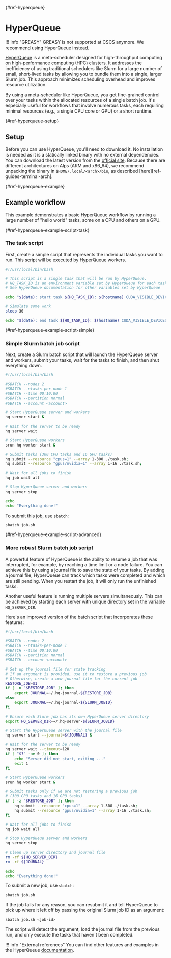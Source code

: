 [](){#ref-hyperqueue}
# HyperQueue
!!! info "GREASY"
    GREASY is not supported at CSCS anymore.
    We recommend using HyperQueue instead.

[HyperQueue](https://it4innovations.github.io/hyperqueue/stable/) is a meta-scheduler designed for high-throughput computing on high-performance computing (HPC) clusters.
It addresses the inefficiency of using traditional schedulers like Slurm for a large number of small, short-lived tasks by allowing you to bundle them into a single, larger Slurm job.
This approach minimizes scheduling overhead and improves resource utilization.

By using a meta-scheduler like HyperQueue, you get fine-grained control over your tasks within the allocated resources of a single batch job.
It's especially useful for workflows that involve numerous tasks, each requiring minimal resources (e.g., a single CPU core or GPU) or a short runtime.

[](){#ref-hyperqueue-setup}
## Setup
Before you can use HyperQueue, you'll need to download it.
No installation is needed as it is a statically linked binary with no external dependencies.
You can download the latest version from the [official site](https://it4innovations.github.io/hyperqueue/stable/installation/).
Because there are different architectures on Alps (ARM and x86_64), we recommend unpacking the binary in `$HOME/.local/<arch>/bin`, as described [here][ref-guides-terminal-arch].

[](){#ref-hyperqueue-example}
## Example workflow
This example demonstrates a basic HyperQueue workflow by running a large number of "hello world" tasks, some on a CPU and others on a GPU.

[](){#ref-hyperqueue-example-script-task}
### The task script
First, create a simple script that represents the individual tasks you want to run.
This script will be executed by HyperQueue workers.

```bash title="task.sh"
#!/usr/local/bin/bash

# This script is a single task that will be run by HyperQueue.
# HQ_TASK_ID is an environment variable set by HyperQueue for each task.
# See HyperQueue documentation for other variables set by HyperQueue

echo "$(date): start task ${HQ_TASK_ID}: $(hostname) CUDA_VISIBLE_DEVICES=${CUDA_VISIBLE_DEVICES}"

# Simulate some work
sleep 30

echo "$(date): end task ${HQ_TASK_ID}: $(hostname) CUDA_VISIBLE_DEVICES=${CUDA_VISIBLE_DEVICES}"
```

[](){#ref-hyperqueue-example-script-simple}
### Simple Slurm batch job script
Next, create a Slurm batch script that will launch the HyperQueue server and workers, submit your tasks, wait for the tasks to finish, and then shut everything down.

```bash title="job.sh"
#!/usr/local/bin/bash

#SBATCH --nodes 2
#SBATCH --ntasks-per-node 1
#SBATCH --time 00:10:00
#SBATCH --partition normal
#SBATCH --account <account>

# Start HyperQueue server and workers
hq server start &

# Wait for the server to be ready
hq server wait

# Start HyperQueue workers
srun hq worker start &

# Submit tasks (300 CPU tasks and 16 GPU tasks)
hq submit --resource "cpus=1" --array 1-300 ./task.sh;
hq submit --resource "gpus/nvidia=1" --array 1-16 ./task.sh;

# Wait for all jobs to finish
hq job wait all

# Stop HyperQueue server and workers
hq server stop

echo
echo "Everything done!"
```

To submit this job, use `sbatch`:
```bash
sbatch job.sh
```

[](){#ref-hyperqueue-example-script-advanced}
### More robust Slurm batch job script
A powerful feature of HyperQueue is the ability to resume a job that was interrupted, for example, by reaching a time limit or a node failure.
You can achieve this by using a journal file to save the state of your tasks.
By adding a journal file, HyperQueue can track which tasks were completed and which are still pending.
When you restart the job, it will only run the unfinished tasks.

Another useful feature is running multiple servers simultaneously.
This can be achieved by starting each server with unique directory set in the variable `HQ_SERVER_DIR`.

Here's an improved version of the batch script that incorporates these features:

```bash title="job.sh"
#!/usr/local/bin/bash

#SBATCH --nodes 2
#SBATCH --ntasks-per-node 1
#SBATCH --time 00:10:00
#SBATCH --partition normal
#SBATCH --account <account>

# Set up the journal file for state tracking
# If an argument is provided, use it to restore a previous job
# Otherwise, create a new journal file for the current job
RESTORE_JOB=$1
if [ -n "$RESTORE_JOB" ]; then
    export JOURNAL=~/.hq-journal-${RESTORE_JOB}
else
    export JOURNAL=~/.hq-journal-${SLURM_JOBID}
fi

# Ensure each Slurm job has its own HyperQueue server directory
export HQ_SERVER_DIR=~/.hq-server-${SLURM_JOBID}

# Start the HyperQueue server with the journal file
hq server start --journal=${JOURNAL} &

# Wait for the server to be ready
hq server wait --timeout=120
if [ "$?" -ne 0 ]; then
    echo "Server did not start, exiting ..."
    exit 1
fi

# Start HyperQueue workers
srun hq worker start &

# Submit tasks only if we are not restoring a previous job
# (300 CPU tasks and 16 GPU tasks)
if [ -z "$RESTORE_JOB" ]; then
    hq submit --resource "cpus=1" --array 1-300 ./task.sh;
    hq submit --resource "gpus/nvidia=1" --array 1-16 ./task.sh;
fi

# Wait for all jobs to finish
hq job wait all

# Stop HyperQueue server and workers
hq server stop

# Clean up server directory and journal file
rm -rf ${HQ_SERVER_DIR}
rm -rf ${JOURNAL}

echo
echo "Everything done!"
```

To submit a new job, use `sbatch`:
```bash
sbatch job.sh
```

If the job fails for any reason, you can resubmit it and tell HyperQueue to pick up where it left off by passing the original Slurm job ID as an argument:

```bash
sbatch job.sh <job-id>
```

The script will detect the argument, load the journal file from the previous run, and only execute the tasks that haven't been completed.

!!! info "External references"
    You can find other features and examples in the HyperQueue [documentation](https://it4innovations.github.io/hyperqueue/stable/).
